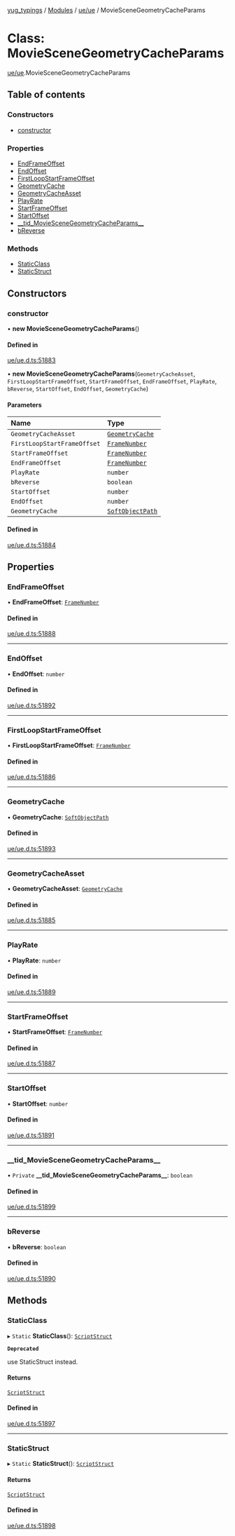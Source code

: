 [yug_typings](../README.md) / [Modules](../modules.md) / [ue/ue](../modules/ue_ue.md) / MovieSceneGeometryCacheParams

# Class: MovieSceneGeometryCacheParams

[ue/ue](../modules/ue_ue.md).MovieSceneGeometryCacheParams

## Table of contents

### Constructors

- [constructor](ue_ue.MovieSceneGeometryCacheParams.md#constructor)

### Properties

- [EndFrameOffset](ue_ue.MovieSceneGeometryCacheParams.md#endframeoffset)
- [EndOffset](ue_ue.MovieSceneGeometryCacheParams.md#endoffset)
- [FirstLoopStartFrameOffset](ue_ue.MovieSceneGeometryCacheParams.md#firstloopstartframeoffset)
- [GeometryCache](ue_ue.MovieSceneGeometryCacheParams.md#geometrycache)
- [GeometryCacheAsset](ue_ue.MovieSceneGeometryCacheParams.md#geometrycacheasset)
- [PlayRate](ue_ue.MovieSceneGeometryCacheParams.md#playrate)
- [StartFrameOffset](ue_ue.MovieSceneGeometryCacheParams.md#startframeoffset)
- [StartOffset](ue_ue.MovieSceneGeometryCacheParams.md#startoffset)
- [\_\_tid\_MovieSceneGeometryCacheParams\_\_](ue_ue.MovieSceneGeometryCacheParams.md#__tid_moviescenegeometrycacheparams__)
- [bReverse](ue_ue.MovieSceneGeometryCacheParams.md#breverse)

### Methods

- [StaticClass](ue_ue.MovieSceneGeometryCacheParams.md#staticclass)
- [StaticStruct](ue_ue.MovieSceneGeometryCacheParams.md#staticstruct)

## Constructors

### constructor

• **new MovieSceneGeometryCacheParams**()

#### Defined in

[ue/ue.d.ts:51883](https://github.com/YugMetaverse/yug_typings/blob/25cad34/ue/ue.d.ts#L51883)

• **new MovieSceneGeometryCacheParams**(`GeometryCacheAsset`, `FirstLoopStartFrameOffset`, `StartFrameOffset`, `EndFrameOffset`, `PlayRate`, `bReverse`, `StartOffset`, `EndOffset`, `GeometryCache`)

#### Parameters

| Name | Type |
| :------ | :------ |
| `GeometryCacheAsset` | [`GeometryCache`](ue_ue.GeometryCache.md) |
| `FirstLoopStartFrameOffset` | [`FrameNumber`](ue_ue.FrameNumber.md) |
| `StartFrameOffset` | [`FrameNumber`](ue_ue.FrameNumber.md) |
| `EndFrameOffset` | [`FrameNumber`](ue_ue.FrameNumber.md) |
| `PlayRate` | `number` |
| `bReverse` | `boolean` |
| `StartOffset` | `number` |
| `EndOffset` | `number` |
| `GeometryCache` | [`SoftObjectPath`](ue_ue.SoftObjectPath.md) |

#### Defined in

[ue/ue.d.ts:51884](https://github.com/YugMetaverse/yug_typings/blob/25cad34/ue/ue.d.ts#L51884)

## Properties

### EndFrameOffset

• **EndFrameOffset**: [`FrameNumber`](ue_ue.FrameNumber.md)

#### Defined in

[ue/ue.d.ts:51888](https://github.com/YugMetaverse/yug_typings/blob/25cad34/ue/ue.d.ts#L51888)

___

### EndOffset

• **EndOffset**: `number`

#### Defined in

[ue/ue.d.ts:51892](https://github.com/YugMetaverse/yug_typings/blob/25cad34/ue/ue.d.ts#L51892)

___

### FirstLoopStartFrameOffset

• **FirstLoopStartFrameOffset**: [`FrameNumber`](ue_ue.FrameNumber.md)

#### Defined in

[ue/ue.d.ts:51886](https://github.com/YugMetaverse/yug_typings/blob/25cad34/ue/ue.d.ts#L51886)

___

### GeometryCache

• **GeometryCache**: [`SoftObjectPath`](ue_ue.SoftObjectPath.md)

#### Defined in

[ue/ue.d.ts:51893](https://github.com/YugMetaverse/yug_typings/blob/25cad34/ue/ue.d.ts#L51893)

___

### GeometryCacheAsset

• **GeometryCacheAsset**: [`GeometryCache`](ue_ue.GeometryCache.md)

#### Defined in

[ue/ue.d.ts:51885](https://github.com/YugMetaverse/yug_typings/blob/25cad34/ue/ue.d.ts#L51885)

___

### PlayRate

• **PlayRate**: `number`

#### Defined in

[ue/ue.d.ts:51889](https://github.com/YugMetaverse/yug_typings/blob/25cad34/ue/ue.d.ts#L51889)

___

### StartFrameOffset

• **StartFrameOffset**: [`FrameNumber`](ue_ue.FrameNumber.md)

#### Defined in

[ue/ue.d.ts:51887](https://github.com/YugMetaverse/yug_typings/blob/25cad34/ue/ue.d.ts#L51887)

___

### StartOffset

• **StartOffset**: `number`

#### Defined in

[ue/ue.d.ts:51891](https://github.com/YugMetaverse/yug_typings/blob/25cad34/ue/ue.d.ts#L51891)

___

### \_\_tid\_MovieSceneGeometryCacheParams\_\_

• `Private` **\_\_tid\_MovieSceneGeometryCacheParams\_\_**: `boolean`

#### Defined in

[ue/ue.d.ts:51899](https://github.com/YugMetaverse/yug_typings/blob/25cad34/ue/ue.d.ts#L51899)

___

### bReverse

• **bReverse**: `boolean`

#### Defined in

[ue/ue.d.ts:51890](https://github.com/YugMetaverse/yug_typings/blob/25cad34/ue/ue.d.ts#L51890)

## Methods

### StaticClass

▸ `Static` **StaticClass**(): [`ScriptStruct`](ue_ue.ScriptStruct.md)

**`Deprecated`**

use StaticStruct instead.

#### Returns

[`ScriptStruct`](ue_ue.ScriptStruct.md)

#### Defined in

[ue/ue.d.ts:51897](https://github.com/YugMetaverse/yug_typings/blob/25cad34/ue/ue.d.ts#L51897)

___

### StaticStruct

▸ `Static` **StaticStruct**(): [`ScriptStruct`](ue_ue.ScriptStruct.md)

#### Returns

[`ScriptStruct`](ue_ue.ScriptStruct.md)

#### Defined in

[ue/ue.d.ts:51898](https://github.com/YugMetaverse/yug_typings/blob/25cad34/ue/ue.d.ts#L51898)
